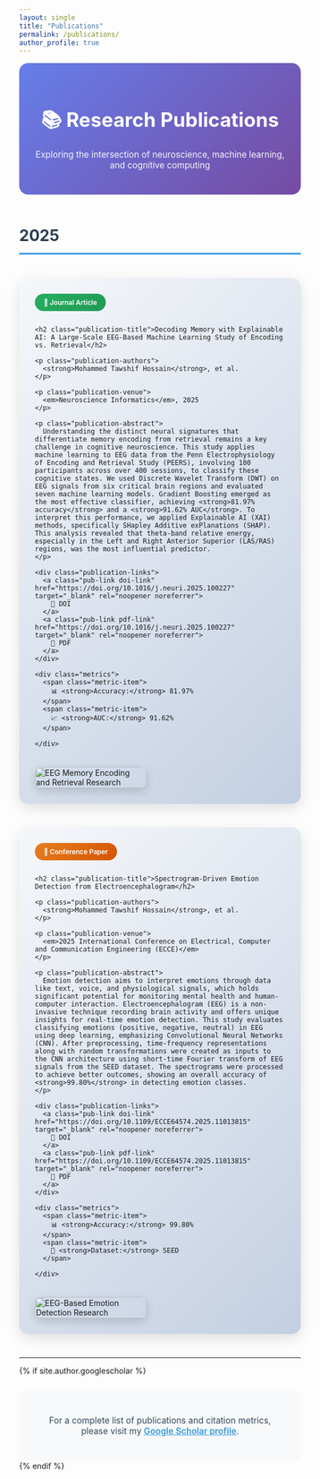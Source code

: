 ```yaml
---
layout: single
title: "Publications"
permalink: /publications/
author_profile: true
---
```


<style>
  .publication-container {
    display: flex;
    align-items: flex-start;
    margin-bottom: 3em;
    padding: 2em;
    background: linear-gradient(135deg, #f5f7fa 0%, #c3cfe2 100%);
    border-radius: 16px;
    box-shadow: 0 8px 24px rgba(0,0,0,0.12);
    transition: transform 0.3s ease, box-shadow 0.3s ease;
    gap: 20px;
    flex-wrap: wrap;
  }
  
  .publication-container:hover {
    transform: translateY(-5px);
    box-shadow: 0 12px 32px rgba(0,0,0,0.18);
  }
  
  .publication-content {
    flex: 1 1 70%;
    min-width: 200px;
  }
  
  .publication-image {
    flex: 0 0 25%;
    max-width: 250px;
    min-width: 200px;
    align-self: center;
  }
  
  .publication-image img {
    width: 100%;
    border-radius: 12px;
    box-shadow: 0 6px 16px rgba(0,0,0,0.15);
    transition: transform 0.3s ease;
  }
  
  .publication-image img:hover {
    transform: scale(1.05);
  }
  
  .publication-type {
    display: inline-block;
    padding: 8px 16px;
    color: white;
    border-radius: 20px;
    font-size: 0.85em;
    font-weight: 600;
    margin-bottom: 1em;
  }
  
  .journal-badge {
    background: linear-gradient(135deg, #27ae60 0%, #229954 100%);
  }
  
  .conference-badge {
    background: linear-gradient(135deg, #e67e22 0%, #d35400 100%);
  }
  
  .publication-title {
    color: #2c3e50;
    font-size: 1.5em;
    font-weight: 700;
    margin-bottom: 0.5em;
    line-height: 1.4;
  }
  
  .publication-authors {
    color: #34495e;
    font-size: 1.05em;
    margin-bottom: 0.5em;
    font-style: italic;
  }
  
  .publication-venue {
    color: #7f8c8d;
    font-size: 1em;
    margin-bottom: 1em;
    font-weight: 600;
  }
  
  .publication-abstract {
    color: #34495e;
    line-height: 1.7;
    font-size: 1em;
    text-align: justify;
    margin-bottom: 1.2em;
  }
  
  .publication-links {
    display: flex;
    gap: 12px;
    flex-wrap: wrap;
  }
  
  .pub-link {
    display: inline-flex;
    align-items: center;
    gap: 8px;
    padding: 10px 20px;
    background: linear-gradient(135deg, #667eea 0%, #764ba2 100%);
    color: white !important;
    text-decoration: none;
    border-radius: 8px;
    font-weight: 600;
    font-size: 0.9em;
    transition: all 0.3s ease;
    box-shadow: 0 4px 12px rgba(102, 126, 234, 0.4);
  }
  
  .pub-link:hover {
    transform: translateY(-2px);
    box-shadow: 0 6px 16px rgba(102, 126, 234, 0.6);
    color: white !important;
    text-decoration: none;
  }
  
  .pub-link.doi-link {
    background: linear-gradient(135deg, #3498db 0%, #2980b9 100%);
  }
  
  .pub-link.pdf-link {
    background: linear-gradient(135deg, #e74c3c 0%, #c0392b 100%);
  }
  
  .pub-link.code-link {
    background: linear-gradient(135deg, #95a5a6 0%, #7f8c8d 100%);
  }
  
  .metrics {
    display: flex;
    gap: 20px;
    margin-top: 1em;
    padding-top: 1em;
    border-top: 2px solid rgba(0,0,0,0.1);
  }
  
  .metric-item {
    display: flex;
    align-items: center;
    gap: 8px;
    color: #34495e;
    font-size: 0.9em;
  }
  
  .section-header {
    text-align: center;
    margin-bottom: 3em;
    padding: 2em;
    background: linear-gradient(135deg, #667eea 0%, #764ba2 100%);
    border-radius: 16px;
    color: white;
  }
  
  .section-header h1 {
    color: white;
    margin-bottom: 0.5em;
    font-size: 2.5em;
  }
  
  .section-header p {
    font-size: 1.1em;
    opacity: 0.95;
  }
  
  .year-divider {
    font-size: 2em;
    font-weight: 700;
    color: #2c3e50;
    margin: 2em 0 1.5em 0;
    padding-bottom: 0.5em;
    border-bottom: 3px solid #3498db;
  }
  
  @media (max-width: 768px) {
    .publication-container {
      flex-direction: column;
      padding: 1.5em;
    }
    
    .publication-content,
    .publication-image {
      flex: 1 1 100%;
      max-width: 100%;
    }
    
    .section-header h1 {
      font-size: 1.8em;
    }
  }
</style>

<div class="section-header">
  <h1>📚 Research Publications</h1>
  <p>Exploring the intersection of neuroscience, machine learning, and cognitive computing</p>
</div>

<div class="year-divider">2025</div>

<!-- Publication 1: Journal Article -->
<div class="publication-container">
  <div class="publication-content">
    <span class="publication-type journal-badge">📄 Journal Article</span>
    
    <h2 class="publication-title">Decoding Memory with Explainable AI: A Large-Scale EEG-Based Machine Learning Study of Encoding vs. Retrieval</h2>
    
    <p class="publication-authors">
      <strong>Mohammed Tawshif Hossain</strong>, et al.
    </p>
    
    <p class="publication-venue">
      <em>Neuroscience Informatics</em>, 2025
    </p>
    
    <p class="publication-abstract">
      Understanding the distinct neural signatures that differentiate memory encoding from retrieval remains a key challenge in cognitive neuroscience. This study applies machine learning to EEG data from the Penn Electrophysiology of Encoding and Retrieval Study (PEERS), involving 100 participants across over 400 sessions, to classify these cognitive states. We used Discrete Wavelet Transform (DWT) on EEG signals from six critical brain regions and evaluated seven machine learning models. Gradient Boosting emerged as the most effective classifier, achieving <strong>81.97% accuracy</strong> and a <strong>91.62% AUC</strong>. To interpret this performance, we applied Explainable AI (XAI) methods, specifically SHapley Additive exPlanations (SHAP). This analysis revealed that theta-band relative energy, especially in the Left and Right Anterior Superior (LAS/RAS) regions, was the most influential predictor.
    </p>
    
    <div class="publication-links">
      <a class="pub-link doi-link" href="https://doi.org/10.1016/j.neuri.2025.100227" target="_blank" rel="noopener noreferrer">
        🔗 DOI
      </a>
      <a class="pub-link pdf-link" href="https://doi.org/10.1016/j.neuri.2025.100227" target="_blank" rel="noopener noreferrer">
        📄 PDF
      </a>
    </div>
    
    <div class="metrics">
      <span class="metric-item">
        📊 <strong>Accuracy:</strong> 81.97%
      </span>
      <span class="metric-item">
        📈 <strong>AUC:</strong> 91.62%
      </span>
    
    </div>
  </div>
  
  <div class="publication-image">
    <img src="/images/memory-encoding-retrieval.png" alt="EEG Memory Encoding and Retrieval Research" loading="lazy">
  </div>
</div>

<!-- Publication 2: Conference Paper -->
<div class="publication-container">
  <div class="publication-content">
    <span class="publication-type conference-badge">🎤 Conference Paper</span>
    
    <h2 class="publication-title">Spectrogram-Driven Emotion Detection from Electroencephalogram</h2>
    
    <p class="publication-authors">
      <strong>Mohammed Tawshif Hossain</strong>, et al.
    </p>
    
    <p class="publication-venue">
      <em>2025 International Conference on Electrical, Computer and Communication Engineering (ECCE)</em>
    </p>
    
    <p class="publication-abstract">
      Emotion detection aims to interpret emotions through data like text, voice, and physiological signals, which holds significant potential for monitoring mental health and human-computer interaction. Electroencephalogram (EEG) is a non-invasive technique recording brain activity and offers unique insights for real-time emotion detection. This study evaluates classifying emotions (positive, negative, neutral) in EEG using deep learning, emphasizing Convolutional Neural Networks (CNN). After preprocessing, time-frequency representations along with random transformations were created as inputs to the CNN architecture using short-time Fourier transform of EEG signals from the SEED dataset. The spectrograms were processed to achieve better outcomes, showing an overall accuracy of <strong>99.80%</strong> in detecting emotion classes.
    </p>
    
    <div class="publication-links">
      <a class="pub-link doi-link" href="https://doi.org/10.1109/ECCE64574.2025.11013815" target="_blank" rel="noopener noreferrer">
        🔗 DOI
      </a>
      <a class="pub-link pdf-link" href="https://doi.org/10.1109/ECCE64574.2025.11013815" target="_blank" rel="noopener noreferrer">
        📄 PDF
      </a>
    </div>
    
    <div class="metrics">
      <span class="metric-item">
        📊 <strong>Accuracy:</strong> 99.80%
      </span>
      <span class="metric-item">
        🧠 <strong>Dataset:</strong> SEED
      </span>
   
    </div>
  </div>
  
  <div class="publication-image">
    <img src="/images/emotion-detection-eeg.png" alt="EEG-Based Emotion Detection Research" loading="lazy">
  </div>
</div>

---

{% if site.author.googlescholar %}
  <div style="text-align: center; margin-top: 2em; padding: 2em; background: #f8f9fa; border-radius: 12px;">
    <p style="font-size: 1.1em; color: #34495e;">
      For a complete list of publications and citation metrics, please visit my 
      <a href="{{ site.author.googlescholar }}" target="_blank" rel="noopener noreferrer" style="color: #3498db; font-weight: 600;">Google Scholar profile</a>.
    </p>
  </div>
{% endif %}

